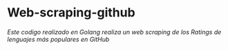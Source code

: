 # Web-scraping-github
###### Este codigo realizado en Golang realiza un web scraping de los Ratings de lenguajes más populares en GitHub
